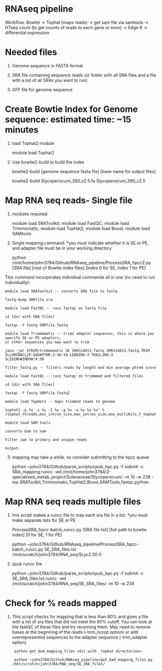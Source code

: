 # RNAseq pipeline

Workflow: Bowtie -> Tophat (maps reads) -> get sam file via samtools -> 
HTseq count [to get counts of reads to each gene or exon] -> Edge R -> differential expression  

# Needed files

1) Genome sequence in FASTA format

2) SRA file containing sequence reads (or folder with all SRA files and a file with a list of all SRAs you want to run)

3) GFF file for genome sequence

# Create Bowtie Index for Genome sequence: estimated time: ~15 minutes

1) load Tophat2 module

    module load Tophat2
    
2) Use bowtie2-build to build the index

    bowtie2-build [genome sequence fasta file] [base name for output files]
    
    bowtie2-build  Slycopersicum_390_v2.5.fa  Slycopersicum_390_v2.5
    
# Map RNA seq reads- Single file

1) modules required:

    module load SRAToolkit; module load FastQC; module load Trimmomatic; module load TopHat2; module load Boost; module load SAMtools
    
2) Single mapping command: *you must indicate whether it is SE or PE, and adapter file must be in your working directory

    python /mnt/home/john3784/Github/RNAseq_pipeline/ProcessSRA_hpcc2.py [SRA file] [root of Bowtie index files] [index 0 for SE, index 1 for PE]
    
 This command incorporates individual commands all in one (no need to run individually):
        
    module load SRAToolkit -- converts SRA file to fastq
    
    fastq-dump SRRfile.sra 
    
    module load FastQC -- runs fastqc on fastq file
    
    cd [dir with SRA files]
    
    fastqc -f fastq SRRfile.fastq 
    
    module load Trimmomatic -- trims adaptor sequences, this is where you specify SE or PE adaptors, 
    or other sequences you may want to trim
    
    java -jar $TRIM/trimmomatic SE SRR314813.fastq SRR314813.fastq.TRIM ILLUMINACLIP:$ADAPTOR:2:30:10 LEADING:3 TRAILING:3      SLIDINGWINDOW:4:30 
    
    filter_fastq.py -- filters reads by length and min average phred score
    
    module load FastQC -- runs fastqc on trimmmed and filtered files
    
    cd [dir with SRA files]
    
    fastqc -f fastq SRRfile.fastq2
    
    module load TopHat2 -- maps trimmed reads to genome
    
    tophat2 -p %s -i %s -I %s -g %s -o %s %s %s" %(tophat_threads,min_intron_size,max_intron_size,max_multiHits,f_tophat_file,genome,filtered_file)
    
    module load SAM tools
    
    converts bam to sam
    
    Filter sam to primary and unique reads
    
    output:
    
3) mapping may take a while, so consider submitting to the hpcc queue

    python ~john3784/Github/parse_scripts/qsub_hpc.py -f submit -c SRA_mapping.runcc -wd /mnt/home/john3784/2-specialized_metab_project/Solanaceae/Slycopersicum/ -m 10 -w 239 -mo SRAToolkit,Trimmomatic,TopHat2,Boost,SAMTools,fastqc,python

# Map RNA seq reads multiple files

1) this script makes a runcc file to map each sra file in a list: *you must make separate lists for SE or PE 

    ProcessSRA_hpcc-batch_runcc.py [SRA file list] [full path to bowtie index] [0 for SE, 1 for PE]

    python ~john3784/Github/RNAseq_pipeline/ProcessSRA_hpcc-batch_runcc.py SE_SRA_files.txt /mnt/scratch/john3784/RNA_seq/SLyc2.50 0
    
2) qsub runcc file

    python ~john3784/Github/parse_scripts/qsub_hpc.py -f submit -c SE_SRA_files.txt.runcc -wd /mnt/scratch/john3784/RNA_seq/SE_SRA_files/ -m 10 -w 239
    
# Check for % reads mapped

1) This script checks for mapping that is less than 80% and gives a file with a list of sra files that did not meet the 80% cutoff. You can look at the fastQC of these files and try rerunning them. May need to remove bases at the beginning of the reads (-trim_hcrop <number of bases to remove> option) or add overrepresented sequences to the adapter sequence (-trim_adapter <file with adapters and over-represented sequences> option)

        python get_bad_mapping_files <dir with _tophat directories>
        
        python ~john3784/Github/RNAseq_pipeline/get_bad_mapping_files.py /mnt/scratch/john3784/RNA_seq/SE_SRA_files/
   
